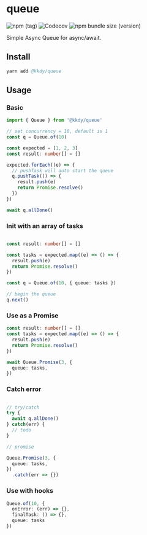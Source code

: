 # queue

![npm (tag)](https://img.shields.io/npm/v/@kkdy/queue?color=blue&style=for-the-badge) 
![Codecov](https://img.shields.io/codecov/c/github/KKDYData/queue?style=for-the-badge&token=XI749WLGTF)
![npm bundle size (version)](https://img.shields.io/bundlephobia/minzip/@kkdy/queue?style=for-the-badge)

Simple Async Queue for async/await.


## Install

```s
yarn add @kkdy/queue
```

## Usage

### Basic
```ts
import { Queue } from '@kkdy/queue'

// set concurrency = 10, default is 1
const q = Queue.of(10)

const expected = [1, 2, 3]
const result: number[] = []

expected.forEach((e) => {
  // pushTask will auto start the queue
  q.pushTask(() => {
    result.push(e)
    return Promise.resolve()
  })
})

await q.allDone()

```

### Init with an array of tasks
```ts

const result: number[] = []

const tasks = expected.map((e) => () => {
  result.push(e)
  return Promise.resolve()
})

const q = Queue.of(10, { queue: tasks })

// begin the queue
q.next()

```

### Use as a Promise

```ts
const result: number[] = []
const tasks = expected.map((e) => () => {
  result.push(e)
  return Promise.resolve()
})

await Queue.Promise(3, {
  queue: tasks,
})

```

### Catch error
```ts

// try/catch
try {
  await q.allDone()
} catch(err) {
  // todo
}

// promise

Queue.Promise(3, {
  queue: tasks,
})
  .catch(err => {})

```

### Use with hooks
```ts
Queue.of(10, {
  onError: (err) => {},
  finalTask: () => {},
  queue: tasks
})
```